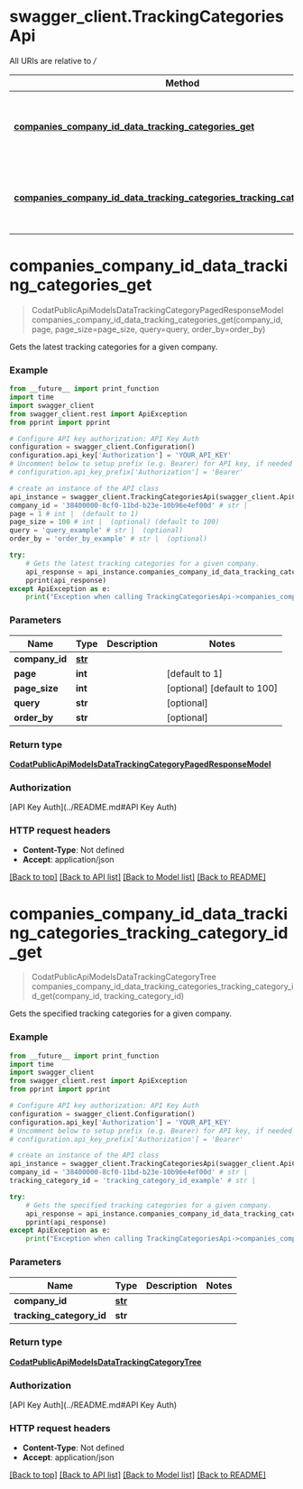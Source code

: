 # swagger_client.TrackingCategoriesApi

All URIs are relative to */*

Method | HTTP request | Description
------------- | ------------- | -------------
[**companies_company_id_data_tracking_categories_get**](TrackingCategoriesApi.md#companies_company_id_data_tracking_categories_get) | **GET** /companies/{companyId}/data/trackingCategories | Gets the latest tracking categories for a given company.
[**companies_company_id_data_tracking_categories_tracking_category_id_get**](TrackingCategoriesApi.md#companies_company_id_data_tracking_categories_tracking_category_id_get) | **GET** /companies/{companyId}/data/trackingCategories/{trackingCategoryId} | Gets the specified tracking categories for a given company.

# **companies_company_id_data_tracking_categories_get**
> CodatPublicApiModelsDataTrackingCategoryPagedResponseModel companies_company_id_data_tracking_categories_get(company_id, page, page_size=page_size, query=query, order_by=order_by)

Gets the latest tracking categories for a given company.

### Example
```python
from __future__ import print_function
import time
import swagger_client
from swagger_client.rest import ApiException
from pprint import pprint

# Configure API key authorization: API Key Auth
configuration = swagger_client.Configuration()
configuration.api_key['Authorization'] = 'YOUR_API_KEY'
# Uncomment below to setup prefix (e.g. Bearer) for API key, if needed
# configuration.api_key_prefix['Authorization'] = 'Bearer'

# create an instance of the API class
api_instance = swagger_client.TrackingCategoriesApi(swagger_client.ApiClient(configuration))
company_id = '38400000-8cf0-11bd-b23e-10b96e4ef00d' # str | 
page = 1 # int |  (default to 1)
page_size = 100 # int |  (optional) (default to 100)
query = 'query_example' # str |  (optional)
order_by = 'order_by_example' # str |  (optional)

try:
    # Gets the latest tracking categories for a given company.
    api_response = api_instance.companies_company_id_data_tracking_categories_get(company_id, page, page_size=page_size, query=query, order_by=order_by)
    pprint(api_response)
except ApiException as e:
    print("Exception when calling TrackingCategoriesApi->companies_company_id_data_tracking_categories_get: %s\n" % e)
```

### Parameters

Name | Type | Description  | Notes
------------- | ------------- | ------------- | -------------
 **company_id** | [**str**](.md)|  | 
 **page** | **int**|  | [default to 1]
 **page_size** | **int**|  | [optional] [default to 100]
 **query** | **str**|  | [optional] 
 **order_by** | **str**|  | [optional] 

### Return type

[**CodatPublicApiModelsDataTrackingCategoryPagedResponseModel**](CodatPublicApiModelsDataTrackingCategoryPagedResponseModel.md)

### Authorization

[API Key Auth](../README.md#API Key Auth)

### HTTP request headers

 - **Content-Type**: Not defined
 - **Accept**: application/json

[[Back to top]](#) [[Back to API list]](../README.md#documentation-for-api-endpoints) [[Back to Model list]](../README.md#documentation-for-models) [[Back to README]](../README.md)

# **companies_company_id_data_tracking_categories_tracking_category_id_get**
> CodatPublicApiModelsDataTrackingCategoryTree companies_company_id_data_tracking_categories_tracking_category_id_get(company_id, tracking_category_id)

Gets the specified tracking categories for a given company.

### Example
```python
from __future__ import print_function
import time
import swagger_client
from swagger_client.rest import ApiException
from pprint import pprint

# Configure API key authorization: API Key Auth
configuration = swagger_client.Configuration()
configuration.api_key['Authorization'] = 'YOUR_API_KEY'
# Uncomment below to setup prefix (e.g. Bearer) for API key, if needed
# configuration.api_key_prefix['Authorization'] = 'Bearer'

# create an instance of the API class
api_instance = swagger_client.TrackingCategoriesApi(swagger_client.ApiClient(configuration))
company_id = '38400000-8cf0-11bd-b23e-10b96e4ef00d' # str | 
tracking_category_id = 'tracking_category_id_example' # str | 

try:
    # Gets the specified tracking categories for a given company.
    api_response = api_instance.companies_company_id_data_tracking_categories_tracking_category_id_get(company_id, tracking_category_id)
    pprint(api_response)
except ApiException as e:
    print("Exception when calling TrackingCategoriesApi->companies_company_id_data_tracking_categories_tracking_category_id_get: %s\n" % e)
```

### Parameters

Name | Type | Description  | Notes
------------- | ------------- | ------------- | -------------
 **company_id** | [**str**](.md)|  | 
 **tracking_category_id** | **str**|  | 

### Return type

[**CodatPublicApiModelsDataTrackingCategoryTree**](CodatPublicApiModelsDataTrackingCategoryTree.md)

### Authorization

[API Key Auth](../README.md#API Key Auth)

### HTTP request headers

 - **Content-Type**: Not defined
 - **Accept**: application/json

[[Back to top]](#) [[Back to API list]](../README.md#documentation-for-api-endpoints) [[Back to Model list]](../README.md#documentation-for-models) [[Back to README]](../README.md)


